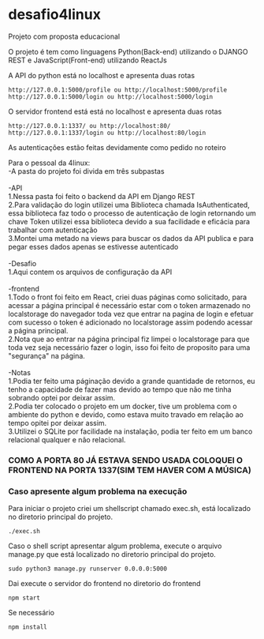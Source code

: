 # desafio4linux
Projeto com proposta educacional

O projeto é tem como linguagens Python(Back-end) utilizando o DJANGO REST e JavaScript(Front-end) utilizando ReactJs

A API do python está no localhost e apresenta duas rotas
 ```
 http://127.0.0.1:5000/profile ou http://localhost:5000/profile
 http://127.0.0.1:5000/login ou http://localhost:5000/login
 ```
 
O servidor frontend está está no localhost e apresenta duas rotas
 ```
 http://127.0.0.1:1337/ ou http://localhost:80/
 http://127.0.0.1:1337/login ou http://localhost:80/login
 ```
 
 As autenticações estão feitas devidamente como pedido no roteiro

Para o pessoal da 4linux:
<br>
 -A pasta do projeto foi divida em três subpastas
 <br>
 <br>
  -API
    <br>
     1.Nessa pasta foi feito o backend da API em Django REST
    <br>
     2.Para validação do login utilizei uma Biblioteca chamada IsAuthenticated, essa biblioteca faz todo o processo de autenticação de login retornando um chave Token utilizei   essa biblioteca devido a sua facilidade e eficácia para trabalhar com autenticação
    <br>
     3.Montei uma metado na views para buscar os dados da API publica e para pegar esses dados apenas se estivesse autenticado
  <br>
  <br>
  -Desafio
   <br>
    1.Aqui contem os arquivos de configuração da API
   <br>
   <br>
  -frontend
  <br>
     1.Todo o front foi feito em React, criei duas páginas como solicitado, para acessar a página principal é necessário estar com o token armazenado no localstorage do navegador toda vez que entrar na pagina de login e efetuar com sucesso o token é adicionado no localstorage assim podendo acessar a página principal.
    <br>
     2.Nota que ao entrar na página principal fiz limpei o localstorage para que toda vez seja necessário fazer o login, isso foi feito de proposito para uma "segurança" na      página.
    <br>
    <br>
  -Notas
  <br>
     1.Podia ter feito uma páginação devido a grande quantidade de retornos, eu tenho a capacidade de fazer mas devido ao tempo que não me tinha sobrando optei por deixar assim.
    <br>
     2.Podia ter colocado o projeto em um docker, tive um problema com o ambiente do python e devido, como estava muito travado em relação ao tempo opitei por deixar assim.
    <br>
     3.Utilizei o SQLite por facilidade na instalação, podia ter feito em um banco relacional qualquer e não relacional.
    
    
<h3>COMO A PORTA 80 JÁ ESTAVA SENDO USADA COLOQUEI O FRONTEND NA PORTA 1337(SIM TEM HAVER COM A MÚSICA)<h3>
 
 
 <h3>Caso apresente algum problema na execução</h3>
 Para iniciar o projeto criei um shellscript chamado exec.sh, está localizado no diretorio principal do projeto.
 
 ```
 ./exec.sh
 ```
 
Caso o shell script apresentar algum problema, execute o arquivo manage.py que está localizado no diretorio principal do projeto.

```
sudo python3 manage.py runserver 0.0.0.0:5000
```

Dai execute o servidor do frontend no diretorio do frontend

```
npm start
```

Se necessário

```
npm install
```

    
